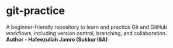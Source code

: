 # git-practice
A beginner-friendly repository to learn and practice Git and GitHub workflows, including version control, branching, and collaboration.
<br>
<b> Author - Hafeezullah Jamro (Sukkur IBA) </b>
